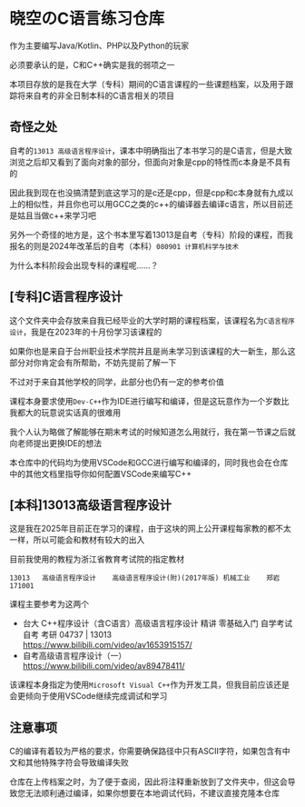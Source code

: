 # 晓空のC语言练习仓库
作为主要编写Java/Kotlin、PHP以及Python的玩家

必须要承认的是，C和C++确实是我的弱项之一

本项目存放的是我在大学（专科）期间的C语言课程的一些课题档案，以及用于跟踪将来自考的非全日制本科的C语言相关的项目

## 奇怪之处

自考的`13013 高级语言程序设计`，课本中明确指出了本书学习的是C语言，但是大致浏览之后却又看到了面向对象的部分，但面向对象是cpp的特性而c本身是不具有的

因此我到现在也没搞清楚到底这学习的是c还是cpp，但是cpp和c本身就有九成以上的相似性，并且你也可以用GCC之类的c++的编译器去编译c语言，所以目前还是姑且当做c++来学习吧

另外一个奇怪的地方是，这个书本里写着13013是自考（专科）阶段的课程，而我报名的则是2024年改革后的自考（本科）`080901 计算机科学与技术`

为什么本科阶段会出现专科的课程呢……？

## [专科]C语言程序设计
这个文件夹中会存放来自我已经毕业的大学时期的课程档案，该课程名为`C语言程序设计`，我是在2023年的十月份学习该课程的

如果你也是来自于台州职业技术学院并且是尚未学习到该课程的大一新生，那么这部分对你肯定会有所帮助，不妨先提前了解一下

不过对于来自其他学校的同学，此部分也仍有一定的参考价值

课程本身要求使用`Dev-C++`作为IDE进行编写和编译，但是这玩意作为一个岁数比我都大的玩意说实话真的很难用

我个人认为略做了解能够在期末考试的时候知道怎么用就行，我在第一节课之后就向老师提出更换IDE的想法

本仓库中的代码均为使用VSCode和GCC进行编写和编译的，同时我也会在仓库中的其他文档里指导你如何配置VSCode来编写C++

## [本科]13013高级语言程序设计
这是我在2025年目前正在学习的课程，由于这块的网上公开课程每家教的都不太一样，所以可能会和教材有较大的出入

目前我使用的教程为浙江省教育考试院的指定教材
```
13013	高级语言程序设计	高级语言程序设计(附)(2017年版)	机械工业	郑岩	171001	
```

课程主要参考为这两个

- 台大 C++程序设计（含C语言）高级语言程序设计 精讲 零基础入门 自学考试 自考 考研 04737 | 13013
<br>https://www.bilibili.com/video/av1653915157/
- 自考高级语言程序设计（一）
<br>https://www.bilibili.com/video/av89478411/

该课程本身指定为使用`Microsoft Visual C++`作为开发工具，但我目前应该还是会更倾向于使用VSCode继续完成调试和学习

## 注意事项
C的编译有着较为严格的要求，你需要确保路径中只有ASCII字符，如果包含有中文和其他特殊字符会导致编译失败

仓库在上传档案之时，为了便于查阅，因此将注释重新放到了文件夹中，但这会导致您无法顺利通过编译，如果你想要在本地调试代码，不建议直接克隆本仓库